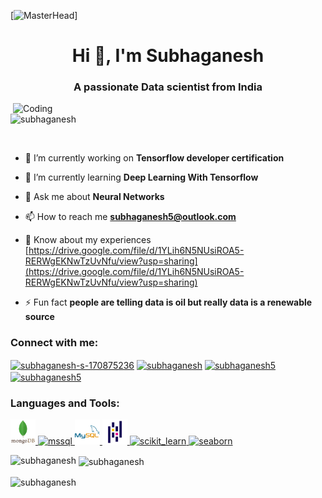 [![MasterHead](https://res.cloudinary.com/hevo/images/f_auto,q_auto/v1625502841/hevo-learn/Data-Science/Data-Science.png?_i=AA)]
<h1 align="center">Hi 👋, I'm Subhaganesh</h1>
<h3 align="center">A passionate Data scientist from India</h3>
<img align="right" alt="Coding" width="500" src="https://aryng.com/assets/img/ani3.gif">


<p align="left"> <img src="https://komarev.com/ghpvc/?username=subhaganesh&label=Profile%20views&color=0e75b6&style=flat" alt="subhaganesh" /> </p>

<p align="left"> <a href="https://twitter.com/" target="blank"><img src="https://img.shields.io/twitter/follow/?logo=twitter&style=for-the-badge" alt="" /></a> </p>

- 🔭 I’m currently working on **Tensorflow developer certification**

- 🌱 I’m currently learning **Deep Learning With Tensorflow**

- 💬 Ask me about **Neural Networks**

- 📫 How to reach me **subhaganesh5@outlook.com**

- 📄 Know about my experiences [https://drive.google.com/file/d/1YLih6N5NUsiROA5-RERWgEKNwTzUvNfu/view?usp=sharing](https://drive.google.com/file/d/1YLih6N5NUsiROA5-RERWgEKNwTzUvNfu/view?usp=sharing)

- ⚡ Fun fact **people are telling data is oil but really data is a renewable source**

<h3 align="left">Connect with me:</h3>
<p align="left">
<a href="https://linkedin.com/in/subhaganesh-s-170875236" target="blank"><img align="center" src="https://raw.githubusercontent.com/rahuldkjain/github-profile-readme-generator/master/src/images/icons/Social/linked-in-alt.svg" alt="subhaganesh-s-170875236" height="30" width="40" /></a>
<a href="https://stackoverflow.com/users/subhaganesh" target="blank"><img align="center" src="https://raw.githubusercontent.com/rahuldkjain/github-profile-readme-generator/master/src/images/icons/Social/stack-overflow.svg" alt="subhaganesh" height="30" width="40" /></a>
<a href="https://kaggle.com/subhaganesh5" target="blank"><img align="center" src="https://raw.githubusercontent.com/rahuldkjain/github-profile-readme-generator/master/src/images/icons/Social/kaggle.svg" alt="subhaganesh5" height="30" width="40" /></a>
<a href="https://www.hackerrank.com/subhaganesh5" target="blank"><img align="center" src="https://raw.githubusercontent.com/rahuldkjain/github-profile-readme-generator/master/src/images/icons/Social/hackerrank.svg" alt="subhaganesh5" height="30" width="40" /></a>
</p>

<h3 align="left">Languages and Tools:</h3>
<p align="left"> <a href="https://www.mongodb.com/" target="_blank" rel="noreferrer"> <img src="https://raw.githubusercontent.com/devicons/devicon/master/icons/mongodb/mongodb-original-wordmark.svg" alt="mongodb" width="40" height="40"/> </a> <a href="https://www.microsoft.com/en-us/sql-server" target="_blank" rel="noreferrer"> <img src="https://www.svgrepo.com/show/303229/microsoft-sql-server-logo.svg" alt="mssql" width="40" height="40"/> </a> <a href="https://www.mysql.com/" target="_blank" rel="noreferrer"> <img src="https://raw.githubusercontent.com/devicons/devicon/master/icons/mysql/mysql-original-wordmark.svg" alt="mysql" width="40" height="40"/> </a> <a href="https://pandas.pydata.org/" target="_blank" rel="noreferrer"> <img src="https://raw.githubusercontent.com/devicons/devicon/2ae2a900d2f041da66e950e4d48052658d850630/icons/pandas/pandas-original.svg" alt="pandas" width="40" height="40"/> </a> <a href="https://scikit-learn.org/" target="_blank" rel="noreferrer"> <img src="https://upload.wikimedia.org/wikipedia/commons/0/05/Scikit_learn_logo_small.svg" alt="scikit_learn" width="40" height="40"/> </a> <a href="https://seaborn.pydata.org/" target="_blank" rel="noreferrer"> <img src="https://seaborn.pydata.org/_images/logo-mark-lightbg.svg" alt="seaborn" width="40" height="40"/> </a> </p>

<p><img align="left" src="https://github-readme-stats.vercel.app/api/top-langs?username=subhaganesh&show_icons=true&locale=en&layout=compact" alt="subhaganesh" /></p>

<p>&nbsp;<img align="center" src="https://github-readme-stats.vercel.app/api?username=subhaganesh&show_icons=true&locale=en" alt="subhaganesh" /></p>

<p><img align="center" src="https://github-readme-streak-stats.herokuapp.com/?user=subhaganesh&" alt="subhaganesh" /></p>

